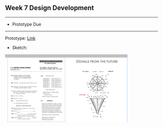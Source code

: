 ## Week 7 Design Development
---
* Prototype Due
---

Prototype: [Link](https://xd.adobe.com/view/674d5437-8b96-4933-b02e-c0ab4730a77d-321e/)
* Sketch:
<img src="https://github.com/leeallennyc/thesis/blob/main/week7/design-development/Prototype_sketch_3.2.21.png" alt="concept" title="prototype" width=80% height=80% />

